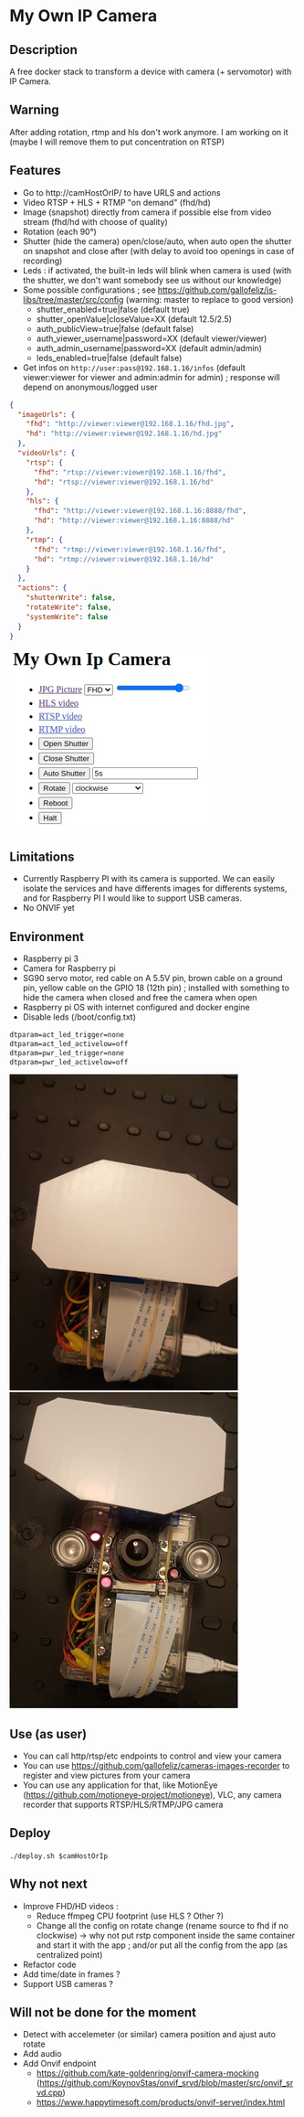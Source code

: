 # My Own IP Camera

## Description

A free docker stack to transform a device with camera (+ servomotor) with IP Camera.

## Warning

After adding rotation, rtmp and hls don't work anymore. I am working on it (maybe I will remove them to put concentration on RTSP)

## Features

- Go to http://camHostOrIP/ to have URLS and actions
- Video RTSP + HLS + RTMP "on demand" (fhd/hd)
- Image (snapshot) directly from camera if possible else from video stream (fhd/hd with choose of quality)
- Rotation (each 90°)
- Shutter (hide the camera) open/close/auto, when auto open the shutter on snapshot and close after (with delay to avoid too openings in case of recording)
- Leds : if activated, the built-in leds will blink when camera is used (with the shutter, we don't want somebody see us without our knowledge)
- Some possible configurations ; see https://github.com/gallofeliz/js-libs/tree/master/src/config (warning: master to replace to good version)
  - shutter_enabled=true|false (default true)
  - shutter_openValue|closeValue=XX (default 12.5/2.5)
  - auth_publicView=true|false (default false)
  - auth_viewer_username|password=XX (default viewer/viewer)
  - auth_admin_username|password=XX (default admin/admin)
  - leds_enabled=true|false (default false)
- Get infos on `http://user:pass@192.168.1.16/infos` (default viewer:viewer for viewer and admin:admin for admin) ; response will depend on anonymous/logged user
```json
{
  "imageUrls": {
    "fhd": "http://viewer:viewer@192.168.1.16/fhd.jpg",
    "hd": "http://viewer:viewer@192.168.1.16/hd.jpg"
  },
  "videoUrls": {
    "rtsp": {
      "fhd": "rtsp://viewer:viewer@192.168.1.16/fhd",
      "hd": "rtsp://viewer:viewer@192.168.1.16/hd"
    },
    "hls": {
      "fhd": "http://viewer:viewer@192.168.1.16:8888/fhd",
      "hd": "http://viewer:viewer@192.168.1.16:8888/hd"
    },
    "rtmp": {
      "fhd": "rtmp://viewer:viewer@192.168.1.16/fhd",
      "hd": "rtmp://viewer:viewer@192.168.1.16/hd"
    }
  },
  "actions": {
    "shutterWrite": false,
    "rotateWrite": false,
    "systemWrite": false
  }
}
```

![](doc/ui.png)

## Limitations

- Currently Raspberry PI with its camera is supported. We can easily isolate the services and have differents images for differents systems, and for Raspberry PI I would like to support USB cameras.
- No ONVIF yet

## Environment

- Raspberry pi 3
- Camera for Raspberry pi
- SG90 servo motor, red cable on A 5.5V pin, brown cable on a ground pin, yellow cable on the GPIO 18 (12th pin) ; installed with something to hide the camera when closed and free the camera when open
- Raspberry pi OS with internet configured and docker engine
- Disable leds (/boot/config.txt)
```
dtparam=act_led_trigger=none
dtparam=act_led_activelow=off
dtparam=pwr_led_trigger=none
dtparam=pwr_led_activelow=off
```

![](doc/device-shutter-closed.jpg) ![](doc/device-shutter-open.jpg)

## Use (as user)

- You can call http/rtsp/etc endpoints to control and view your camera
- You can use https://github.com/gallofeliz/cameras-images-recorder to register and view pictures from your camera
- You can use any application for that, like MotionEye (https://github.com/motioneye-project/motioneye), VLC, any camera recorder that supports RTSP/HLS/RTMP/JPG camera

## Deploy

`./deploy.sh $camHostOrIp`

## Why not next
- Improve FHD/HD videos :
  - Reduce ffmpeg CPU footprint (use HLS ? Other ?)
  - Change all the config on rotate change (rename source to fhd if no clockwise) -> why not put rstp component inside the same container and start it with the app ; and/or put all the config from the app (as centralized point)
- Refactor code
- Add time/date in frames ?
- Support USB cameras ?

## Will not be done for the moment
- Detect with accelemeter (or similar) camera position and ajust auto rotate
- Add audio
- Add Onvif endpoint
  - https://github.com/kate-goldenring/onvif-camera-mocking (https://github.com/KoynovStas/onvif_srvd/blob/master/src/onvif_srvd.cpp)
  - https://www.happytimesoft.com/products/onvif-server/index.html
